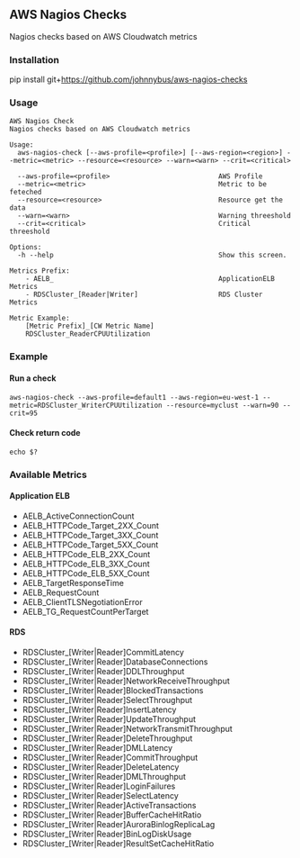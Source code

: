 ## AWS Nagios Checks

Nagios checks based on AWS Cloudwatch metrics

### Installation
pip install git+https://github.com/johnnybus/aws-nagios-checks

### Usage
```
AWS Nagios Check
Nagios checks based on AWS Cloudwatch metrics

Usage:
  aws-nagios-check [--aws-profile=<profile>] [--aws-region=<region>] --metric=<metric> --resource=<resource> --warn=<warn> --crit=<critical>

  --aws-profile=<profile>                           AWS Profile
  --metric=<metric>                                 Metric to be feteched
  --resource=<resource>                             Resource get the data
  --warn=<warn>                                     Warning threeshold
  --crit=<critical>                                 Critical threeshold

Options:
  -h --help                                         Show this screen.

Metrics Prefix:
    - AELB_                                         ApplicationELB Metrics
    - RDSCluster_[Reader|Writer]                    RDS Cluster Metrics

Metric Example:
    [Metric Prefix]_[CW Metric Name]
    RDSCluster_ReaderCPUUtilization
```

### Example
#### Run a check
`aws-nagios-check --aws-profile=default1 --aws-region=eu-west-1 --metric=RDSCluster_WriterCPUUtilization --resource=myclust --warn=90 --crit=95`
#### Check return code
`echo $?`

### Available Metrics
#### Application ELB
- AELB_ActiveConnectionCount
- AELB_HTTPCode_Target_2XX_Count
- AELB_HTTPCode_Target_3XX_Count
- AELB_HTTPCode_Target_5XX_Count
- AELB_HTTPCode_ELB_2XX_Count
- AELB_HTTPCode_ELB_3XX_Count
- AELB_HTTPCode_ELB_5XX_Count
- AELB_TargetResponseTime
- AELB_RequestCount
- AELB_ClientTLSNegotiationError
- AELB_TG_RequestCountPerTarget

#### RDS
- RDSCluster_[Writer|Reader]CommitLatency
- RDSCluster_[Writer|Reader]DatabaseConnections
- RDSCluster_[Writer|Reader]DDLThroughput
- RDSCluster_[Writer|Reader]NetworkReceiveThroughput
- RDSCluster_[Writer|Reader]BlockedTransactions
- RDSCluster_[Writer|Reader]SelectThroughput
- RDSCluster_[Writer|Reader]InsertLatency
- RDSCluster_[Writer|Reader]UpdateThroughput
- RDSCluster_[Writer|Reader]NetworkTransmitThroughput
- RDSCluster_[Writer|Reader]DeleteThroughput
- RDSCluster_[Writer|Reader]DMLLatency
- RDSCluster_[Writer|Reader]CommitThroughput
- RDSCluster_[Writer|Reader]DeleteLatency
- RDSCluster_[Writer|Reader]DMLThroughput
- RDSCluster_[Writer|Reader]LoginFailures
- RDSCluster_[Writer|Reader]SelectLatency
- RDSCluster_[Writer|Reader]ActiveTransactions
- RDSCluster_[Writer|Reader]BufferCacheHitRatio
- RDSCluster_[Writer|Reader]AuroraBinlogReplicaLag
- RDSCluster_[Writer|Reader]BinLogDiskUsage
- RDSCluster_[Writer|Reader]ResultSetCacheHitRatio

